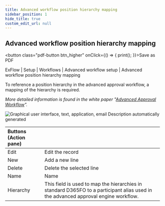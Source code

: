 ```yaml
---
title: Advanced workflow position hierarchy mapping
sidebar_position: 1
hide_title: true
custom_edit_url: null
---
```

## Advanced workflow position hierarchy mapping 
<button class="pdf-button btn_higher" onClick={() => { print(); }}>Save as PDF</button>

ExFlow \| Setup \| Workflows \| Advanced workflow setup \| Advanced workflow position hierarchy mapping

To reference a position hierarchy in the advanced approval workflow, a mapping of the hierarchy is required.

*More detailed information is found in the white paper "[Advanced Approval Workflow](https://support.signupsoftware.com/knowledgebase/article/KA-01088)".*

![Graphical user interface, text, application, email Description automatically generated](@site/static/img/media/image80.png)

| Buttons (Action pane) | |
|:-|:-|
| Edit  | Edit the record |
| New  | Add a new line  |
| Delete   | Delete the selected line  |
| Name | Name |
| Hierarchy | This field is used to map the hierarchies in standard D365FO to a participant alias used in the advanced approval engine workflow. |

